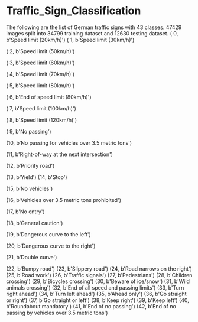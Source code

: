 # Traffic_Sign_Classification
The following are the list of German traffic signs with 43 classes.
47429 images split into 34799 training dataset and 12630 testing dataset.
( 0, b'Speed limit (20km/h)')
( 1, b'Speed limit (30km/h)')

( 2, b'Speed limit (50km/h)') 

( 3, b'Speed limit (60km/h)')

( 4, b'Speed limit (70km/h)') 

( 5, b'Speed limit (80km/h)')

( 6, b'End of speed limit (80km/h)') 

( 7, b'Speed limit (100km/h)')

( 8, b'Speed limit (120km/h)') 

( 9, b'No passing')

(10, b'No passing for vehicles over 3.5 metric tons')

(11, b'Right-of-way at the next intersection') 

(12, b'Priority road')

(13, b'Yield') (14, b'Stop') 

(15, b'No vehicles')

(16, b'Vehicles over 3.5 metric tons prohibited') 

(17, b'No entry')

(18, b'General caution') 

(19, b'Dangerous curve to the left')

(20, b'Dangerous curve to the right') 

(21, b'Double curve')

(22, b'Bumpy road') 
(23, b'Slippery road')
(24, b'Road narrows on the right') 
(25, b'Road work')
(26, b'Traffic signals') 
(27, b'Pedestrians') 
(28, b'Children crossing')
(29, b'Bicycles crossing') 
(30, b'Beware of ice/snow')
(31, b'Wild animals crossing')
(32, b'End of all speed and passing limits') 
(33, b'Turn right ahead')
(34, b'Turn left ahead') 
(35, b'Ahead only') 
(36, b'Go straight or right')
(37, b'Go straight or left') 
(38, b'Keep right') 
(39, b'Keep left')
(40, b'Roundabout mandatory') 
(41, b'End of no passing')
(42, b'End of no passing by vehicles over 3.5 metric tons')
